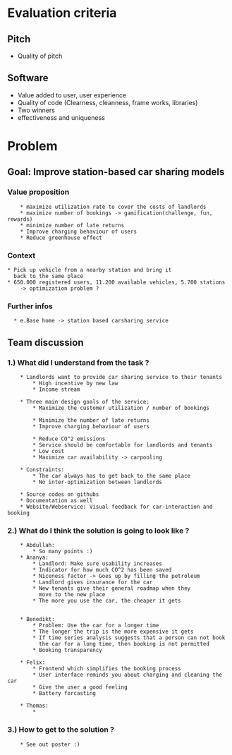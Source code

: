 # Evaluation criteria

## Pitch
* Quality of pitch

## Software 
* Value added to user, user experience
* Quality of code (Clearness, cleanness, frame works, libraries)
* Two winners
* effectiveness and uniqueness


# Problem

## Goal: Improve station-based car sharing models

### Value proposition
        * maximize utilization rate to cover the costs of landlords
        * maximize number of bookings -> gamification(challenge, fun, rewards)
        * minimize number of late returns
        * Improve charging behaviour of users
        * Reduce greenhouse effect


### Context
    * Pick up vehicle from a nearby station and bring it
      back to the same place
    * 650.000 registered users, 11.200 available vehicles, 5.700 stations
        -> optimization problem ?

### Further infos
      * e.Base home -> station based carsharing service



## Team discussion

### 1.) What did I understand from the task ?
        * Landlords want to provide car sharing service to their tenants
            * High incentive by new law
            * Income stream
  
        * Three main design goals of the service:
            * Maximize the customer utilization / number of bookings
  
            * Minimize the number of late returns
            * Improve charging behaviour of users
  
            * Reduce CO^2 emissions
            * Service should be comfortable for landlords and tenants
            * Low cost
            * Maximize car availability -> carpooling

        * Constraints:
            * The car always has to get back to the same place
            * No inter-optimization between landlords
  
        * Source codes on githubs
        * Documentation as well
        * Website/Webservice: Visual feedback for car-interaction and booking


### 2.) What do I think the solution is going to look like ?
        * Abdullah:
            * So many points :)
        * Ananya:
            * Landlord: Make sure usability increases
            * Indicator for how much CO^2 has been saved
            * Niceness factor -> Goes up by filling the petroleum
            * Landlord gives insurance for the car
            * New tenants give their general roadmap when they
              move to the new place
            * The more you use the car, the cheaper it gets
  

        * Benedikt:
            * Problem: Use the car for a longer time
            * The longer the trip is the more expensive it gets
            * If time series analysis suggests that a person can not book
              the car for a long time, then booking is not permitted
            * Booking transparency

        * Felix:
            * Frontend which simplifies the booking process
            * User interface reminds you about charging and cleaning the car
            * Give the user a good feeling
            * Battery forcasting

        * Thomas:
            * 


### 3.) How to get to the solution ?

        * See out poster :)